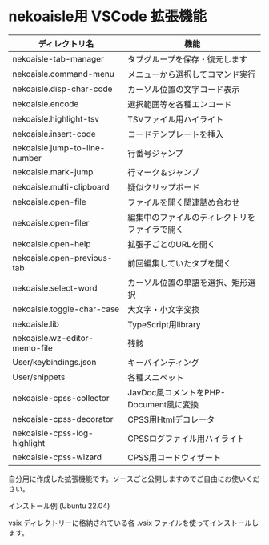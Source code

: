 # nekoaisle用 VSCode 拡張機能

|        ディレクトリ名         |                      機能                      |
| ----------------------------- | ---------------------------------------------- |
| nekoaisle-tab-manager         | タブグループを保存・復元します                 |
| nekoaisle.command-menu        | メニューから選択してコマンド実行               |
| nekoaisle.disp-char-code      | カーソル位置の文字コード表示                   |
| nekoaisle.encode              | 選択範囲等を各種エンコード                     |
| nekoaisle.highlight-tsv       | TSVファイル用ハイライト                        |
| nekoaisle.insert-code         | コードテンプレートを挿入                       |
| nekoaisle.jump-to-line-number | 行番号ジャンプ                                 |
| nekoaisle.mark-jump           | 行マーク＆ジャンプ                             |
| nekoaisle.multi-clipboard     | 疑似クリップボード                             |
| nekoaisle.open-file           | ファイルを開く関連詰め合わせ                   |
| nekoaisle.open-filer          | 編集中のファイルのディレクトリをファイラで開く |
| nekoaisle.open-help           | 拡張子ごとのURLを開く                          |
| nekoaisle.open-previous-tab   | 前回編集していたタブを開く                     |
| nekoaisle.select-word         | カーソル位置の単語を選択、矩形選択             |
| nekoaisle.toggle-char-case    | 大文字・小文字変換                             |
| nekoaisle.lib                 | TypeScript用library                            |
| nekoaisle.wz-editor-memo-file | 残骸                                           |
| User/keybindings.json         | キーバインディング                             |
| User/snippets                 | 各種スニペット                                 |
| nekoaisle-cpss-collector      | JavDoc風コメントをPHP-Document風に変換         |
| nekoaisle-cpss-decorator      | CPSS用Htmlデコレータ                           |
| nekoaisle-cpss-log-highlight  | CPSSログファイル用ハイライト                   |
| nekoaisle-cpss-wizard         | CPSS用コードウィザート                         |

自分用に作成した拡張機能です。ソースごと公開しますのでご自由にお使いください。

インストール例 (Ubuntu 22.04)  

vsix ディレクトリーに格納されている各 .vsix ファイルを使ってインストールします。

